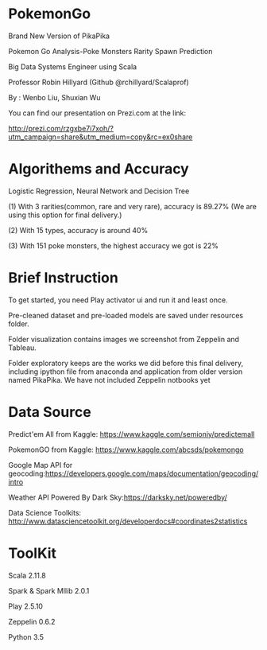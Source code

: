 # PokemonGo

Brand New Version of PikaPika

Pokemon Go Analysis-Poke Monsters Rarity Spawn Prediction

Big Data Systems Engineer using Scala

Professor Robin Hillyard (Github @rchillyard/Scalaprof)

By : Wenbo Liu, Shuxian Wu
     
You can find our presentation on Prezi.com at the link:

http://prezi.com/rzgxbe7i7xoh/?utm_campaign=share&utm_medium=copy&rc=ex0share

# Algorithems and Accuracy

Logistic Regression, Neural Network and Decision Tree

  (1) With 3 rarities(common, rare and very rare), accuracy is 89.27% (We are using this option for final delivery.)
     
  (2) With 15 types, accuracy is around 40%
     
  (3) With 151 poke monsters, the highest accuracy we got is 22%

# Brief Instruction

To get started, you need Play activator ui and run it and least once. 

Pre-cleaned dataset and pre-loaded models are saved under resources folder.

Folder visualization contains images we screenshot from Zeppelin and Tableau.

Folder exploratory keeps are the works we did before this final delivery, including ipython file from anaconda and application from older version named PikaPika. We have not included Zeppelin notbooks yet

# Data Source

Predict'em All from Kaggle: https://www.kaggle.com/semioniy/predictemall

PokemonGO from Kaggle: https://www.kaggle.com/abcsds/pokemongo

Google Map API for geocoding:https://developers.google.com/maps/documentation/geocoding/intro

Weather API Powered By Dark Sky:https://darksky.net/poweredby/

Data Science Toolkits: http://www.datasciencetoolkit.org/developerdocs#coordinates2statistics

# ToolKit

Scala 2.11.8

Spark & Spark Mllib 2.0.1

Play 2.5.10

Zeppelin 0.6.2

Python 3.5     
